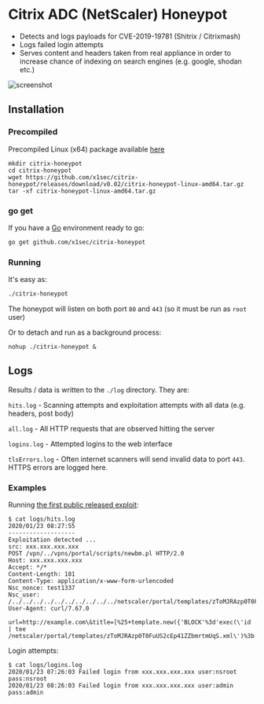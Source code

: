 # Citrix ADC (NetScaler) Honeypot
- Detects and logs payloads for CVE-2019-19781 (Shitrix / Citrixmash)
- Logs failed login attempts
- Serves content and headers taken from real appliance in order to increase chance of indexing on search engines (e.g. google, shodan etc.)

![screenshot](https://github.com/x1sec/citrix-honeypot/blob/master/img/screenshot.png)

## Installation

### Precompiled
Precompiled Linux (x64) package available [here](https://github.com/x1sec/citrix-honeypot/releases)

```
mkdir citrix-honeypot
cd citrix-honeypot
wget https://github.com/x1sec/citrix-honeypot/releases/download/v0.02/citrix-honeypot-linux-amd64.tar.gz
tar -xf citrix-honeypot-linux-amd64.tar.gz
```

### go get
If you have a [Go](https://golang.org/) environment ready to go:

```bash
go get github.com/x1sec/citrix-honeypot
```

### Running

It's easy as:
```bash
./citrix-honeypot
```

The honeypot will listen on both port `80` and `443` (so it must be run as `root` user)

Or to detach and run as a background process:
```
nohup ./citrix-honeypot &
```

## Logs
Results / data is written to the `./log` directory. They are:

`hits.log` - Scanning attempts and exploitation attempts with all data (e.g. headers, post body)

`all.log` - All HTTP requests that are observed hitting the server

`logins.log` - Attempted logins to the web interface

`tlsErrors.log` - Often internet scanners will send invalid data to port `443`. HTTPS errors are logged here.

### Examples

Running [the first public released exploit](https://github.com/projectzeroindia/CVE-2019-19781):
```
$ cat logs/hits.log 
2020/01/23 08:27:55 
-------------------
Exploitation detected ...
src: xxx.xxx.xxx.xxx
POST /vpn/../vpns/portal/scripts/newbm.pl HTTP/2.0
Host: xxx.xxx.xxx.xxx
Accept: */*
Content-Length: 181
Content-Type: application/x-www-form-urlencoded
Nsc_nonce: test1337
Nsc_user: /../../../../../../../../../../netscaler/portal/templates/zToMJRAzp0T0FuUS2cEp41ZZbmrtmUqS
User-Agent: curl/7.67.0

url=http://example.com\&title=[%25+template.new({'BLOCK'%3d'exec(\'id | tee /netscaler/portal/templates/zToMJRAzp0T0FuUS2cEp41ZZbmrtmUqS.xml\')%3b'})+%25]\&desc=test\&UI_inuse=RfWeb
```

Login attempts:
```
$ cat logs/logins.log
2020/01/23 07:26:03 Failed login from xxx.xxx.xxx.xxx user:nsroot pass:nsroot
2020/01/23 08:26:03 Failed login from xxx.xxx.xxx.xxx user:admin pass:admin
```
